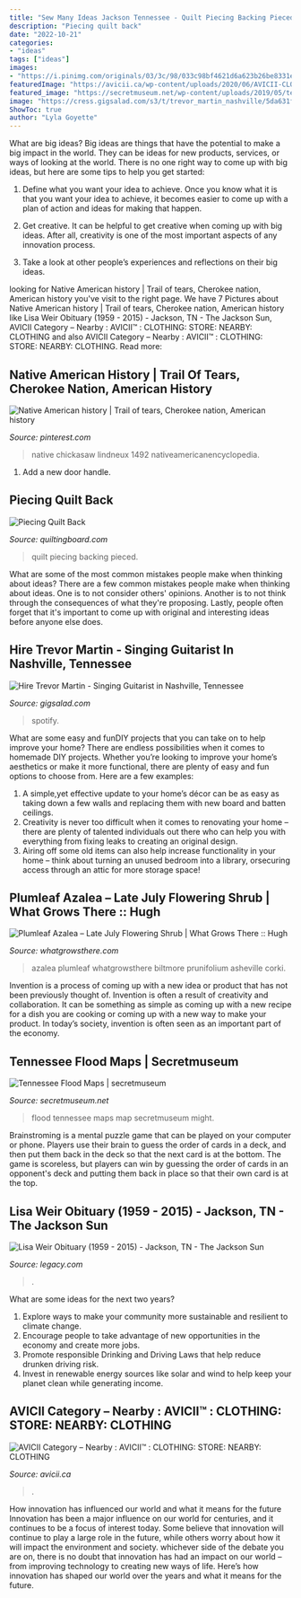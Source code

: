 ```yaml
---
title: "Sew Many Ideas Jackson Tennessee - Quilt Piecing Backing Pieced"
description: "Piecing quilt back"
date: "2022-10-21"
categories:
- "ideas"
tags: ["ideas"]
images:
- "https://i.pinimg.com/originals/03/3c/98/033c98bf4621d6a623b26be8331e7d0f.jpg"
featuredImage: "https://avicii.ca/wp-content/uploads/2020/06/AVICII-CLOTHING-STORE-FOR-MEN-WOMEN-KIDS-NEARBY.jpg"
featured_image: "https://secretmuseum.net/wp-content/uploads/2019/05/tennessee-flood-maps-heavy-rain-to-raise-flood-concerns-in-southern-us-early-this-week-of-tennessee-flood-maps.jpg"
image: "https://cress.gigsalad.com/s3/t/trevor_martin_nashville/5da631fa55d9b.jpg"
ShowToc: true
author: "Lyla Goyette"
---
```



What are big ideas?
Big ideas are things that have the potential to make a big impact in the world. They can be ideas for new products, services, or ways of looking at the world. There is no one right way to come up with big ideas, but here are some tips to help you get started:
1. Define what you want your idea to achieve. Once you know what it is that you want your idea to achieve, it becomes easier to come up with a plan of action and ideas for making that happen.

2. Get creative. It can be helpful to get creative when coming up with big ideas. After all, creativity is one of the most important aspects of any innovation process.

3. Take a look at other people’s experiences and reflections on their big ideas.

	

		
looking for Native American history | Trail of tears, Cherokee nation, American history you've visit to the right page. We have 7 Pictures about Native American history | Trail of tears, Cherokee nation, American history like Lisa Weir Obituary (1959 - 2015) - Jackson, TN - The Jackson Sun, AVICII Category – Nearby : AVICII™ : CLOTHING: STORE: NEARBY: CLOTHING and also AVICII Category – Nearby : AVICII™ : CLOTHING: STORE: NEARBY: CLOTHING. Read more:
		
    
## Native American History | Trail Of Tears, Cherokee Nation, American History

<img loading=lazy src="https://i.pinimg.com/originals/03/3c/98/033c98bf4621d6a623b26be8331e7d0f.jpg" onerror="this.onerror=null;this.src='https://tse4.mm.bing.net/th?id=OIP.A0nm9LelQ76bRErgani54AAAAA&amp;pid=15.1';" alt="Native American history | Trail of tears, Cherokee nation, American history">

_Source: pinterest.com_

>native chickasaw lindneux 1492 nativeamericanencyclopedia. 

	

1. Add a new door handle. 

    
## Piecing Quilt Back

<img loading=lazy src="https://www.quiltingboard.com/attachments/main-f1/309737d1328648258-dscn1018.jpg" onerror="this.onerror=null;this.src='https://tse1.mm.bing.net/th?id=OIP.ukE77eLrwv1C0t7KPUcrswHaFj&amp;pid=15.1';" alt="Piecing Quilt Back">

_Source: quiltingboard.com_

>quilt piecing backing pieced. 

	

What are some of the most common mistakes people make when thinking about ideas?
There are a few common mistakes people make when thinking about ideas. One is to not consider others' opinions. Another is to not think through the consequences of what they're proposing. Lastly, people often forget that it's important to come up with original and interesting ideas before anyone else does.

    
## Hire Trevor Martin - Singing Guitarist In Nashville, Tennessee

<img loading=lazy src="https://cress.gigsalad.com/s3/t/trevor_martin_nashville/5da631fa55d9b.jpg" onerror="this.onerror=null;this.src='https://tse2.mm.bing.net/th?id=OIP.6MnGpoQn5p1LscMexIfqJwHaLG&amp;pid=15.1';" alt="Hire Trevor Martin - Singing Guitarist in Nashville, Tennessee">

_Source: gigsalad.com_

>spotify. 

	

What are some easy and funDIY projects that you can take on to help improve your home?
There are endless possibilities when it comes to homemade DIY projects. Whether you’re looking to improve your home’s aesthetics or make it more functional, there are plenty of easy and fun options to choose from. Here are a few examples: 
1. A simple,yet effective update to your home’s décor can be as easy as taking down a few walls and replacing them with new board and batten ceilings. 
2. Creativity is never too difficult when it comes to renovating your home – there are plenty of talented individuals out there who can help you with everything from fixing leaks to creating an original design. 
3. Airing off some old items can also help increase functionality in your home – think about turning an unused bedroom into a library, orsecuring access through an attic for more storage space!

    
## Plumleaf Azalea – Late July Flowering Shrub | What Grows There :: Hugh

<img loading=lazy src="http://www.whatgrowsthere.com/grow/wp-content/uploads/2014/07/DSC_0381-1024x678.jpg" onerror="this.onerror=null;this.src='https://tse1.mm.bing.net/th?id=OIP.rMD2WSfxrVlGqCkadutHXgHaE5&amp;pid=15.1';" alt="Plumleaf Azalea – Late July Flowering Shrub | What Grows There :: Hugh">

_Source: whatgrowsthere.com_

>azalea plumleaf whatgrowsthere biltmore prunifolium asheville corki. 

	

Invention is a process of coming up with a new idea or product that has not been previously thought of. Invention is often a result of creativity and collaboration. It can be something as simple as coming up with a new recipe for a dish you are cooking or coming up with a new way to make your product. In today’s society, invention is often seen as an important part of the economy.

    
## Tennessee Flood Maps | Secretmuseum

<img loading=lazy src="https://secretmuseum.net/wp-content/uploads/2019/05/tennessee-flood-maps-heavy-rain-to-raise-flood-concerns-in-southern-us-early-this-week-of-tennessee-flood-maps.jpg" onerror="this.onerror=null;this.src='https://tse2.mm.bing.net/th?id=OIP.yYJQ-HItt6Pyf4uHjIkmhQHaEK&amp;pid=15.1';" alt="Tennessee Flood Maps | secretmuseum">

_Source: secretmuseum.net_

>flood tennessee maps map secretmuseum might. 

	

Brainstroming is a mental puzzle game that can be played on your computer or phone. Players use their brain to guess the order of cards in a deck, and then put them back in the deck so that the next card is at the bottom. The game is scoreless, but players can win by guessing the order of cards in an opponent's deck and putting them back in place so that their own card is at the top.

    
## Lisa Weir Obituary (1959 - 2015) - Jackson, TN - The Jackson Sun

<img loading=lazy src="https://cache.legacy.net/legacy/images/cobrands/jacksonsun/photos/JSN048093-1_20150822.jpgx?w=600&amp;h=400" onerror="this.onerror=null;this.src='https://tse4.mm.bing.net/th?id=OIP._jhuMAVS1l1sHWcCvrM7ZgHaE8&amp;pid=15.1';" alt="Lisa Weir Obituary (1959 - 2015) - Jackson, TN - The Jackson Sun">

_Source: legacy.com_

>. 

	

What are some ideas for the next two years?
1. Explore ways to make your community more sustainable and resilient to climate change.
2. Encourage people to take advantage of new opportunities in the economy and create more jobs.
3. Promote responsible Drinking and Driving Laws that help reduce drunken driving risk.
4. Invest in renewable energy sources like solar and wind to help keep your planet clean while generating income.

    
## AVICII Category – Nearby : AVICII™ : CLOTHING: STORE: NEARBY: CLOTHING

<img loading=lazy src="https://avicii.ca/wp-content/uploads/2020/06/AVICII-CLOTHING-STORE-FOR-MEN-WOMEN-KIDS-NEARBY.jpg" onerror="this.onerror=null;this.src='https://tse4.mm.bing.net/th?id=OIP.oCPDby-M56jF-7fQ83tzvwHaEs&amp;pid=15.1';" alt="AVICII Category – Nearby : AVICII™ : CLOTHING: STORE: NEARBY: CLOTHING">

_Source: avicii.ca_

>. 

	

How innovation has influenced our world and what it means for the future
Innovation has been a major influence on our world for centuries, and it continues to be a focus of interest today. Some believe that innovation will continue to play a large role in the future, while others worry about how it will impact the environment and society. whichever side of the debate you are on, there is no doubt that innovation has had an impact on our world – from improving technology to creating new ways of life. Here’s how innovation has shaped our world over the years and what it means for the future.

